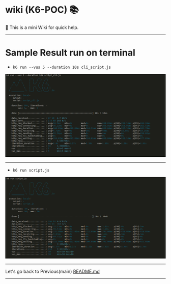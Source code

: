 # wiki (K6-POC)  📚

🦮 This is a mini Wiki for quick help.

---

# Sample Result run on terminal

- `k6 run --vus 5 --duration 10s cli_script.js`

![CLI - Run by passing Parameter](CLI_k6_run_--vus_5_--duration_10s_script_cli.PNG)

---

- `k6 run script.js`

![Quick run (Parameter inside script)](k6_run_script.PNG)

---
Let's go back to Previous(main) [README.md]

---


[\\]: <> (This is a commented section and should not be visible in README file)

[README.md]: <https://github.com/eaccmk/K6-POC>

